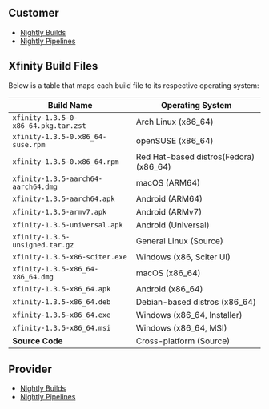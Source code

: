 ## Customer

- [Nightly Builds](https://github.com/xfinity-remote/support-customer/releases/tag/nightly)
- [Nightly Pipelines](https://github.com/xfinity-remote/support-customer/actions/workflows/flutter-nightly.yml)

## Xfinity Build Files

Below is a table that maps each build file to its respective operating system:

| **Build Name**                       | **Operating System**                   |
| ------------------------------------ | -------------------------------------- |
| `xfinity-1.3.5-0-x86_64.pkg.tar.zst` | Arch Linux (x86_64)                    |
| `xfinity-1.3.5-0.x86_64-suse.rpm`    | openSUSE (x86_64)                      |
| `xfinity-1.3.5-0.x86_64.rpm`         | Red Hat-based distros(Fedora) (x86_64) |
| `xfinity-1.3.5-aarch64-aarch64.dmg`  | macOS (ARM64)                          |
| `xfinity-1.3.5-aarch64.apk`          | Android (ARM64)                        |
| `xfinity-1.3.5-armv7.apk`            | Android (ARMv7)                        |
| `xfinity-1.3.5-universal.apk`        | Android (Universal)                    |
| `xfinity-1.3.5-unsigned.tar.gz`      | General Linux (Source)                 |
| `xfinity-1.3.5-x86-sciter.exe`       | Windows (x86, Sciter UI)               |
| `xfinity-1.3.5-x86_64-x86_64.dmg`    | macOS (x86_64)                         |
| `xfinity-1.3.5-x86_64.apk`           | Android (x86_64)                       |
| `xfinity-1.3.5-x86_64.deb`           | Debian-based distros (x86_64)          |
| `xfinity-1.3.5-x86_64.exe`           | Windows (x86_64, Installer)            |
| `xfinity-1.3.5-x86_64.msi`           | Windows (x86_64, MSI)                  |
| **Source Code**                      | Cross-platform (Source)                |

## Provider

- [Nightly Builds](https://github.com/xfinity-remote/support-provider/releases/tag/nightly)
- [Nightly Pipelines](https://github.com/xfinity-remote/support-provider/actions/workflows/flutter-nightly.yml)
